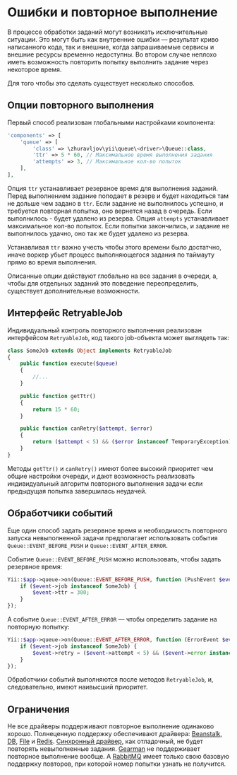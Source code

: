 Ошибки и повторное выполнение
=============================

В процессе обработки заданий могут возникать исключительные ситуации. Это могут быть как внутренние
ошибки — результат криво написанного кода, так и внешние, когда запрашиваемые сервисы и внешние
ресурсы временно недоступны. Во втором случае неплохо иметь возможность повторить попытку выполнить
задание через некоторое время.

Для того чтобы это сделать существует несколько способов.

Опции повторного выполнения
---------------------------

Первый способ реализован глобальными настройками компонента:
 
```php
'components' => [
    'queue' => [
        'class' => \zhuravljov\yii\queue\<driver>\Queue::class,
        'ttr' => 5 * 60, // Максимальное время выполнения задания 
        'attempts' => 3, // Максимальное кол-во попыток
    ],
],
```

Опция `ttr` устанавливает резервное время для выполнения заданий. Перед выполнением задание поподает
в резерв и будет находиться там не дольше чем задано в `ttr`. Если задание не выполнилось успешно,
и требуется повторная попытка, оно вернется назад в очередь. Если выполнилось - будет удалено
из резерва. Опция `attempts` устанавливает максимальное кол-во попыток. Если попытки закончились,
и задание не выполнилось удачно, оно так же будет удалено из резерва.

Устанавливая `ttr` важно учесть чтобы этого времени было достатчно, иначе воркер убьет процесс
выполняющегося задания по таймауту прямо во время выполнения.

Описанные опции действуют глобально на все задания в очереди, а, чтобы для отдельных заданий это
поведение переопределить, существует дополнительные возможности.

Интерфейс RetryableJob
----------------------

Индивидуальный контроль повторного выполнения реализован интерфейсом `RetryableJob`, код такого
job-объекта может выглядеть так:

```php
class SomeJob extends Object implements RetryableJob
{
    public function execute($queue)
    {
        //...
    }

    public function getTtr()
    {
        return 15 * 60;
    }

    public function canRetry($attempt, $error)
    {
        return ($attempt < 5) && ($error instanceof TemporaryException);
    }
}
```

Методы `getTtr()` и `canRetry()` имеют более высокий приоритет чем общие настройки очереди, и дают
возможность реализовать индивидуальный алгоритм повторного выполнения задачи если предыдущая попытка
завершилась неудачей.

Обработчики событий
-------------------

Еще один способ задать резервное время и необходимость повторного запуска невыполненной задачи
предполагает использовать события `Queue::EVENT_BEFORE_PUSH` и `Queue::EVENT_AFTER_ERROR`.

Событие `Queue::EVENT_BEFORE_PUSH` можно использовать, чтобы задать резервное время:

```php
Yii::$app->queue->on(Queue::EVENT_BEFORE_PUSH, function (PushEvent $event) {
    if ($event->job instanceof SomeJob) {
        $event->ttr = 300;
    }
});
```

А событие `Queue::EVENT_AFTER_ERROR` — чтобы определить задание на повторную попытку:

```php
Yii::$app->queue->on(Queue::EVENT_AFTER_ERROR, function (ErrorEvent $event) {
    if ($event->job instanceof SomeJob) {
        $event->retry = ($event->attempt < 5) && ($event->error instanceof TemporaryException);
    }
});
```

Обработчики событий выполняются после методов `RetryableJob`, и, следовательно, имеют наивысший
приоритет.

Ограничения
-----------

Не все драйверы поддерживают повторное выполнение одинаково хорошо. Полнеценную поддержку
обеспечивают драйвера: [Beanstalk], [DB], [File] и [Redis]. [Синхронный драйвер], как отладочный,
не будет повторять невыполненные задания. [Gearman] не поддерживает повторное выполнение вообще.
А [RabbitMQ] имеет только свою базовую поддержку повторов, при которой номер попытки узнать
не получится.    

[Beanstalk]: driver-beanstalk.md
[DB]: driver-db.md
[File]: driver-file.md
[Redis]: driver-redis.md
[Синхронный драйвер]: driver-sync.md
[Gearman]: driver-gearman.md
[RabbitMQ]: driver-amqp.md